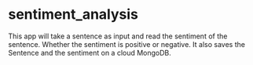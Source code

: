 # sentiment_analysis
 This app will take a sentence as input and read the sentiment of the sentence. Whether the sentiment is positive or negative.  It also saves the Sentence and the sentiment on a cloud MongoDB.
